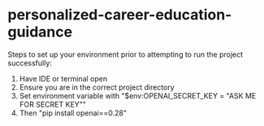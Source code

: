# personalized-career-education-guidance

Steps to set up your environment prior to attempting to run the project successfully:
1. Have IDE or terminal open
2. Ensure you are in the correct project directory
3. Set environment variable with "$env:OPENAI_SECRET_KEY = "ASK ME FOR SECRET KEY""
4. Then  "pip install openai==0.28"
